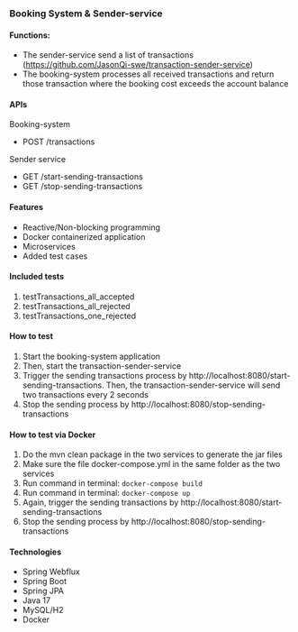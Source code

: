 ### Booking System & Sender-service
#### **Functions:**

- The sender-service send a list of transactions (https://github.com/JasonQi-swe/transaction-sender-service) 
- The booking-system processes all received transactions and return those transaction where the booking cost exceeds the account balance

#### **APIs**

Booking-system
- POST /transactions

Sender service
- GET /start-sending-transactions
- GET /stop-sending-transactions

#### **Features**
- Reactive/Non-blocking programming
- Docker containerized application
- Microservices
- Added test cases

#### **Included tests**
1. testTransactions_all_accepted
2. testTransactions_all_rejected
3. testTransactions_one_rejected

#### **How to test**
1. Start the booking-system application
2. Then, start the transaction-sender-service
3. Trigger the sending transactions process by http://localhost:8080/start-sending-transactions. Then, the transaction-sender-service will send two transactions every 2 seconds
4. Stop the sending process by http://localhost:8080/stop-sending-transactions

#### **How to test via Docker**
1. Do the mvn clean package in the two services to generate the jar files
2. Make sure the file docker-compose.yml in the same folder as the two services
3. Run command in terminal: `docker-compose build`
4. Run command in terminal: `docker-compose up`
5. Again, trigger the sending transactions by http://localhost:8080/start-sending-transactions
6. Stop the sending process by http://localhost:8080/stop-sending-transactions

#### **Technologies**
- Spring Webflux
- Spring Boot
- Spring JPA
- Java 17
- MySQL/H2
- Docker
